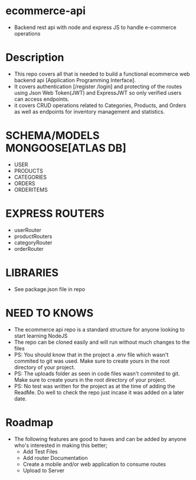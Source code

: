 # ecommerce-api
- Backend rest api with node and express JS to handle e-commerce operations

# Description
- This repo covers all that is needed to build a functional ecommerce web backend api [Application Programming Interface].
- It covers authentication [/register /login] and protecting of the routes using Json Web Token(JWT) and ExpressJWT so only verified users can access endpoints.
- it covers CRUD operations related to Categories, Products, and Orders as well as endpoints for inventory management and statistics. 

# SCHEMA/MODELS MONGOOSE[ATLAS DB]
- USER
- PRODUCTS
- CATEGORIES
- ORDERS
- ORDERITEMS

# EXPRESS ROUTERS
- userRouter
- productRouters
- categoryRouter
- orderRouter

# LIBRARIES
- See package.json file in repo

# NEED TO KNOWS
- The ecommerce api repo is a standard structure for anyone looking to start learning NodeJS
- The repo can be cloned easily and will run without much changes to the files
- PS: You should know that in the project a .env file which wasn't commited to git was used. Make sure to create yours in the root directory of your project.
- PS: The uploads folder as seen in code files wasn't commited to git. Make sure to create yours in the root directory of your project.
- PS: No test was written for the project as at the time of adding the ReadMe. Do well to check the repo just incase it was added on a later date.

# Roadmap
- The following features are good to haves and can be added by anyone who's interested in making this better;
  - Add Test Files
  - Add router Documentation
  - Create a mobile and/or web application to consume routes
  - Upload to Server

